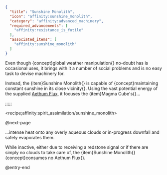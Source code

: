 ```json
{
  "title": "Sunshine Monolith",
  "icon": "affinity:sunshine_monolith",
  "category": "affinity:advanced_machinery",
  "required_advancements": [
    "affinity:resistance_is_futile"
  ],
  "associated_items": [
    "affinity:sunshine_monolith"
  ]
}
```

Even though {concept}global weather manipulation{} no-doubt has is occasional uses, it brings with it a number of social
problems and is no easy task to devise machinery for.


Instead, the {item}Sunshine Monolith{} is capable of {concept}maintaining constant sunshine in its close vicinity{}.
Using the vast potential energy of the supplied [Aethum Flux](^affinity:aethum_flux), it focuses the
{item}Magma Cube's{}...

;;;;;

<recipe;affinity:spirit_assimilation/sunshine_monolith>

@next-page

...intense heat onto any overly aqueous clouds or in-progress downfall and safely evaporates them.


While inactive, either due to receiving a redstone signal or if there are simply no clouds to take care of, the
{item}Sunshine Monolith{} {concept}consumes no Aethum Flux{}.

@entry-end